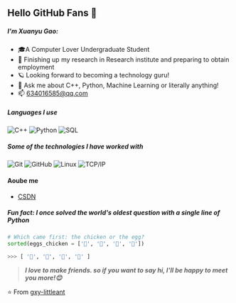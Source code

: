 ## Hello GitHub Fans 👋


#####  I'm Xuanyu Gao:

- 🎓A Computer Lover Undergraduate Student
- :test_tube: Finishing up my research in Research institute and preparing to obtain employment
- 🪐 Looking forward to becoming a technology guru!
- :speech_balloon: Ask me about C++, Python, Machine Learning or literally anything!
- :mailbox: 634016585@qq.com

##### Languages I use

![C++](https://img.shields.io/badge/-C++-000000?style=flat&logo=c%2B%2B)
![Python](https://img.shields.io/badge/-Python-000000?style=flat&logo=python)
![SQL](https://img.shields.io/badge/-SQL-000000?style=flat&logo=postgresql)

##### Some of the technologies I have worked with

![Git](https://img.shields.io/badge/-Git-222222?style=flat&logo=git&logoColor=F05032)
![GitHub](https://img.shields.io/badge/-GitHub-222222?style=flat&logo=github&logoColor=181717)
![Linux](https://img.shields.io/badge/-Linux-222222?style=flat&logo=linux&logoColor=FCC624)
![TCP/IP](https://img.shields.io/badge/-TCP/IP-222222?style=flat&logo=cisco&logoColor=white)


#### Aoube me
- [CSDN]([https://little__ant.blog.csdn.net/](https://blog.csdn.net/little___ant?spm=1000.2115.3001.5343))

##### Fun fact: I once solved the world's oldest question with a single line of Python
<!-- wi*quL3fcV -->

```Python
# Which came first: the chicken or the egg?
sorted(eggs_chicken = ['🥚', '🐣', '🐥', '🐔'])

>>> [ '🐔', '🐣', '🐥', '🥚' ]
```

> ***I love to make friends. so if you want to say hi, I'll be happy to meet you more!😊***

⭐️ From [gxy-littleant](https://github.com/gxy-littleant)
